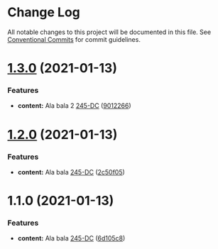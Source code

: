 # Change Log

All notable changes to this project will be documented in this file.
See [Conventional Commits](https://conventionalcommits.org) for commit guidelines.

# [1.3.0](https://github.com/dilyanatanasov177/lerna-test/compare/stack@1.2.0...stack@1.3.0) (2021-01-13)


### Features

* **content:** Ala bala 2 [245-DC](https://github.com/lerna/lerna/issues/387) ([9012266](https://github.com/dilyanatanasov177/lerna-test/commit/901226675f921e205f293af99441aff66509c30b))





# [1.2.0](https://github.com/dilyanatanasov177/lerna-test/compare/stack@1.1.0...stack@1.2.0) (2021-01-13)


### Features

* **content:** Ala bala [245-DC](https://github.com/lerna/lerna/issues/387) ([2c50f05](https://github.com/dilyanatanasov177/lerna-test/commit/2c50f05727ab2a74fc98f75180cf694239856a2e))





# 1.1.0 (2021-01-13)


### Features

* **content:** Ala bala [245-DC](https://github.com/lerna/lerna/issues/387) ([6d105c8](https://github.com/dilyanatanasov177/lerna-test/commit/6d105c883a8726e1ddd0eab8ecb131331ec95b2c))
